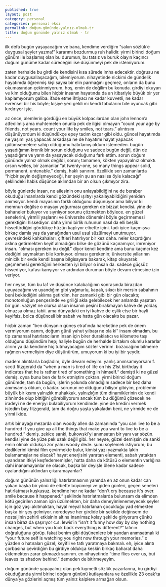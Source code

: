 ```yaml
---
published: true
layout: post
category: personal
categories: personal eksi
permalink: doğum-gününde-yalnız-olmak-tr
title: doğum gününde yalnız olmak - tr
---
```

ilk defa bugün yaşayacağım ve bana, kendime verdiğim “sakın sözlük’e duygusal şeyler yazma!” kararımı bozdurmuş ruh halidir. yirmi birinci doğum günüm ile başlamış olan bu durumun, bu tatsız ve buruk olayın kaçıncı doğum günüme kadar süreceğini ise düşünmeyi pek de istemiyorum.

zaten herhalde bu girdi de kendisini kısa sürede imha edecektir. doğrusu ne kadar duygusallaşacağım, bilemiyorum. nihayetinde nickimi de gündelik hayatımda öğrenmiş kişi sayısı bir elin parmağını geçmez, onların da bunu okumasından çekinmiyorum, hoş, emin de değilim bu konuda. girdiyi okuyan ve kim olduğumu bilen hiçbir insanın hayatında da an itibariyle büyük bir yer kaplamıyorum galiba. ifade etme ihtiyacı ne kadar kuvvetli, ne kadar evrensel bir his böyle; kişiye yeri geldi mi kendi tabularını bile oyuncak gibi kırdırıyor işte.

az önce, alemlerin gördüğü en büyük kolpacılardan olan john lennon’a atfedilmiş ama muhtemelen onunla pek de ilgisi olmayan “count your age by friends, not years. count your life by smiles, not tears.” alıntısını düşünüyordum ki düşündükçe epey tadım kaçar gibi oldu. güncel hayatımda ne yaşımı yaş yapacak arkadaşa ne de hayatımı hayat yapacak gülümsemelere sahip olduğumu hatırlamış oldum istemeden. bugün yaşadığımın kronik bir sorun olduğunu ve sadece bugün değil, dün de yaşadığımı ve yarın da yaşayacak olduğumu fark ettim. sorun doğum gününde yalnız olmak değildi, sorun; tamamen, kökten yapayalnız olmaktı. orson welles, bir zamanlar “at twenty-one, so many things appear solid, permanent, untenable.” demiş, haklı sanırım. özellikle son zamanlarda “hiçbir şeyin değişmeyeceği, her şeyin şu an nasılsa öyle kalacağı” şeklindeki habis düşünce aklımdan bir an olsun çıkmıyor zira.

böyle günlerde insan, ne ailesinin onu anlayabildiğini ne de beraber okuduğu insanlarda kendi gözündeki ışıltıyı yakalayabildiğini yeniden anımsıyor. kendi mayasının farklı olduğunu düşünüyor ama biliyor ki memnun değilse o mayayı yoğurması gereken de bizzat kendisi. yine de bahaneler buluyor ve sıyrılıyor sorunu çözmekten böylece. en güzel senelerini, yirmili yaşlarını ve üniversite dönemini böyle geçirmemesi gerektiğini hissediyor. daha yirmi birlik ruhunun nasıl da elli beşlik hissettirdiğini gördükçe hüzün kaplıyor elbette içini. tadı iyice kaçmışsa birkaç damla yaş da yanağından usul usul süzülmeyi unutmuyor. çevresindeki kahkahaları, çiftleri hatırlıyor bir kez daha. neler kaçırdığını aklına getirmekten keyif almadığını bilse de gözünü kaçıramıyor, imreniyor insan. "olması gereken bu değil." diyor kendi kendine ama bunu kaçıncı kez dediğini saymaktan bile korkuyor. olması gerekenin; üniversite yıllarının minicik bir evde kendi başına bilgisayara bakarak, kitap okuyarak geçmemesi gerektiğini herkesten iyi biliyor o insan da. sadece güçsüz hissediyor, kafası karışıyor ve ardından durumun böyle devam etmesine izin veriyor.

her neyse, tüm bu laf ve düşünce kalabalığının sonrasında birazdan uyuyacağımı ve uyandığım gibi yağmurlu, kapalı, sıkıcı bir mersin sabahının beni beklediğini aklıma getirdim. her zamanki gibi bir gün olacaktı; monotonluğun pençesinde ve griliği akla gelebilecek her anlamda yaşatan bir gün. vaziyet ne olursa olsun insanın peşini bırakmayan kahve de yoldaş olmazsa olmaz tabii. ama dünyadaki en iyi kahve de eşlik etse bir hayli keyifsiz, bolca düşünceli bir sabah ve hatta gün olacaktı bu pazar.

hiçbir zaman “ben dünyanın güneş etrafında hareketine pek de önem vermiyorum canım, doğum günü yahut yılbaşı ne ola ki” insanı olmadım. bu tip zamansal hatırlatıcıların insan için birer duraklatıcı ve kilometre taşı olduğunu düşündüm hep; haliyle bugün de herhalde birtakım olumlu kararlar alırım ya da kendime hiç tutmayacağım sözler veririm. bozacağımı bilmeme rağmen vermeliyim diye düşünürüm, umuyorum ki bu iyi bir şeydir.

madem alıntılarla başladım, öyle devam edeyim. yanlış anımsamıyorsam f. scott fitzgerald da “when a man is tired of life on his 21st birthday it indicates that he is rather tired of something in himself.“ demişti ki ne güzel demiş. oysa bunu ben de fark etmiştim çoktan. yirmi birinci doğum günümde, tam da bugün, işlerin yolunda olmadığını sadece bir kez daha anımsamış oldum, o kadar. sorunun ne olduğunu biliyor gibiyim, problemin büyük bir kısmı yalnızlık muhakkak. yalnızlığın tüm dinamiklerinin de kendi zihnimde olup bittiğini görebiliyorum ancak tüm bu düğümü çözecek ne iradeyi ne de enerjiyi bulabiliyorum kendimde. yine de kredini vermek istedim bay fitzgerald, tam da doğru yaşta yakaladın beni, ne yirmide ne de yirmi ikide.

artık bir ayağı mezarda olan woody allen da zamanında “you can live to be a hundred if you give up all the things that make you want to live to be a hundred.” demiş. zekice sanki, bukowski’yi anımsatan bir yanı var sözün. kendisi yine de yüze pek uzak değil gibi. her neyse, güzel demişsin de sanki emin olmak oldukça zor yahu woody dede. şunu söylemek istiyorum; bu dediklerini kimisi film çevirmekte bulur, kimisi yazı yazmakta lakin bulamamışlar ne olacak? hayat enerjisini yaratan elementi, sabah yataktan uyandıran itkiyi keşfedememişler, hatta daha da kötüsü o elementin varlığına dahi inanamayanlar ne olacak, başka bir deyişle ölene kadar sadece oyalandığını aklından çıkaramayanlar?

doğum gününün yalnızlığı hatırlatmasının yanında en az onun kadar can yakan başka bir yönü de elbette büyümeyi ve giden günleri, geçen seneleri hatırlatması kuşkusuz. kendime her ne kadar “don't cry because it's over. smile because it happened.“ şeklinde hatırlatmalarda bulunsam da elimden kötü geçirilen zaman için üzülmekten, bir daha deneyimlenemeyecek şeyler için göz yaşı akıtmaktan, hayal meyal hatırlanan çocukluğu yad etmekten başka bir şey gelmiyor. neredeyse her girdide bir şekilde değinsem de nostaljinin zehirli etkisinin altına inanılmaz kolay şekilde giriyorum çünkü insan biraz da şaşırıyor c.s. lewis’in “isn’t it funny how day by day nothing changes, but when you look back everything is different?” lafının doğruluğunu görüp. fakat benim gibi düşünenlere bir yandan anımsatmalı ki “your future self is watching you right now through your memories.” o yüzden o hatıraları güzel, keyifli ve tatlı yaratmaya bakmalı. eh, iyice alıntı çorbasına çevirdiğim bu girdiye oldukça keskin birkaç baharat daha eklemekten zarar çıkmazdı sanırım. en nihayetinde “time flies over us, but leaves its shadow behind.” demeden de bitirmeyeyim.

doğum gününde yapayalnız olan pek kıymetli sözlük yazarlarına, bu girdiyi okuduğunda yirmi birinci doğum gününü kutlayanlara ve özellikle 23 ocak’ta dünya’ya gözlerini açmış tüm yalnız kalplere armağan olsun.
